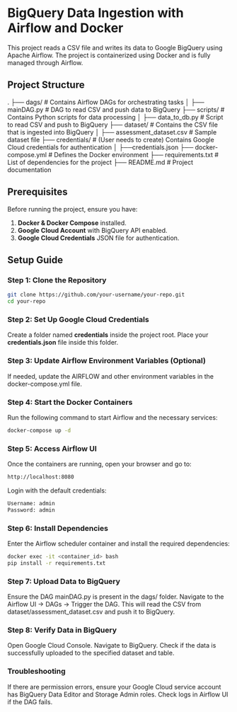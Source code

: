 # BigQuery Data Ingestion with Airflow and Docker

This project reads a CSV file and writes its data to Google BigQuery using Apache Airflow. The project is containerized using Docker and is fully managed through Airflow.

## Project Structure

. ├── dags/ # Contains Airflow DAGs for orchestrating tasks 
  │ ├── mainDAG.py # DAG to read CSV and push data to BigQuery 
  ├── scripts/ # Contains Python scripts for data processing 
  │ ├── data_to_db.py # Script to read CSV and push to BigQuery 
  ├── dataset/ # Contains the CSV file that is ingested into BigQuery 
  │ ├── assessment_dataset.csv # Sample dataset file 
  ├── credentials/ # (User needs to create) Contains Google Cloud credentials for authentication 
  │ ├──credentials.json 
  ├── docker-compose.yml # Defines the Docker environment 
  ├── requirements.txt # List of dependencies for the project 
  ├── README.md # Project documentation


## Prerequisites

Before running the project, ensure you have:

1. **Docker & Docker Compose** installed.  
2. **Google Cloud Account** with BigQuery API enabled.  
3. **Google Cloud Credentials** JSON file for authentication.

## Setup Guide

### Step 1: Clone the Repository

```sh
git clone https://github.com/your-username/your-repo.git
cd your-repo
```


### Step 2: Set Up Google Cloud Credentials

Create a folder named **credentials** inside the project root.
Place your **credentials.json** file inside this folder.

### Step 3: Update Airflow Environment Variables (Optional)

If needed, update the AIRFLOW and other environment variables in the docker-compose.yml file.

### Step 4: Start the Docker Containers

Run the following command to start Airflow and the necessary services:

```sh
docker-compose up -d
```

### Step 5: Access Airflow UI

Once the containers are running, open your browser and go to:
```sh
http://localhost:8080
```

Login with the default credentials:

```sh 
Username: admin
Password: admin
```
### Step 6: Install Dependencies

Enter the Airflow scheduler container and install the required dependencies:

```sh
docker exec -it <container_id> bash
pip install -r requirements.txt
```

### Step 7: Upload Data to BigQuery
Ensure the DAG mainDAG.py is present in the dags/ folder.
Navigate to the Airflow UI → DAGs → Trigger the DAG.
This will read the CSV from dataset/assessment_dataset.csv and push it to BigQuery.

### Step 8: Verify Data in BigQuery
Open Google Cloud Console.
Navigate to BigQuery.
Check if the data is successfully uploaded to the specified dataset and table.

### Troubleshooting
If there are permission errors, ensure your Google Cloud service account has BigQuery Data Editor and Storage Admin roles.
Check logs in Airflow UI if the DAG fails.



